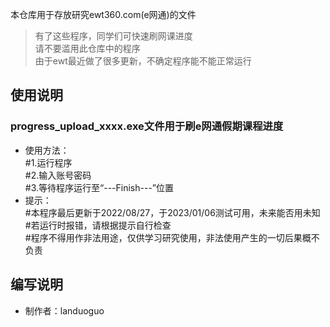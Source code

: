 本仓库用于存放研究ewt360.com(e网通)的文件  

> 有了这些程序，同学们可快速刷网课进度  
> 请不要滥用此仓库中的程序  
> 由于ewt最近做了很多更新，不确定程序能不能正常运行  

## 使用说明  
### progress_upload_xxxx.exe文件用于刷e网通假期课程进度  
* 使用方法：  
#1.运行程序  
#2.输入账号密码  
#3.等待程序运行至“---Finish---”位置  
* 提示：  
#本程序最后更新于2022/08/27，于2023/01/06测试可用，未来能否用未知  
#若运行时报错，请根据提示自行检查  
#程序不得用作非法用途，仅供学习研究使用，非法使用产生的一切后果概不负责  

## 编写说明
* 制作者：landuoguo  
